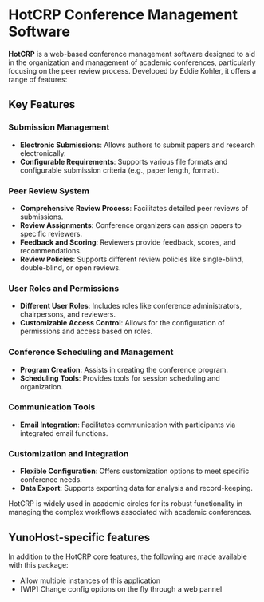 # HotCRP Conference Management Software

**HotCRP** is a web-based conference management software designed to aid in the organization and management of academic conferences, particularly focusing on the peer review process. Developed by Eddie Kohler, it offers a range of features:

## Key Features

### Submission Management
- **Electronic Submissions**: Allows authors to submit papers and research electronically.
- **Configurable Requirements**: Supports various file formats and configurable submission criteria (e.g., paper length, format).

### Peer Review System
- **Comprehensive Review Process**: Facilitates detailed peer reviews of submissions.
- **Review Assignments**: Conference organizers can assign papers to specific reviewers.
- **Feedback and Scoring**: Reviewers provide feedback, scores, and recommendations.
- **Review Policies**: Supports different review policies like single-blind, double-blind, or open reviews.

### User Roles and Permissions
- **Different User Roles**: Includes roles like conference administrators, chairpersons, and reviewers.
- **Customizable Access Control**: Allows for the configuration of permissions and access based on roles.

### Conference Scheduling and Management
- **Program Creation**: Assists in creating the conference program.
- **Scheduling Tools**: Provides tools for session scheduling and organization.

### Communication Tools
- **Email Integration**: Facilitates communication with participants via integrated email functions.

### Customization and Integration
- **Flexible Configuration**: Offers customization options to meet specific conference needs.
- **Data Export**: Supports exporting data for analysis and record-keeping.

HotCRP is widely used in academic circles for its robust functionality in managing the complex workflows associated with academic conferences.


## YunoHost-specific features

In addition to the HotCRP core features, the following are made available with
this package:

 * Allow multiple instances of this application
 * [WIP] Change config options on the fly through a web pannel